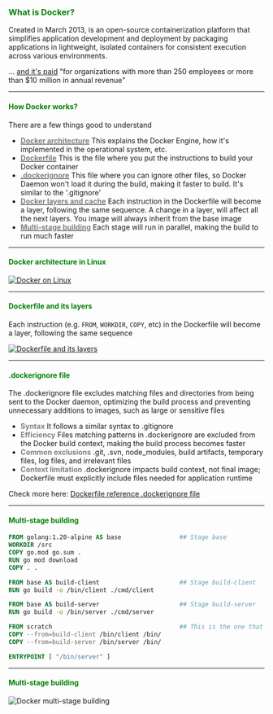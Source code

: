 ### <b style="color:green;">What is Docker?</b>

Created in March 2013, is an open-source containerization platform that simplifies application development and deployment by packaging applications in lightweight, isolated containers for consistent execution across various environments.


<p class="fragment ">... <a href="https://www.docker.com/pricing/faq/#subscriptionandlicensing">and it's paid</a> "for organizations with more than 250 employees or more than $10 million in annual revenue"</p>

---

#### <b style="color:green;">How Docker works?</b>

There are a few things good to understand

<ul>
  <li class="fragment">
    <a href="https://learn.microsoft.com/en-us/virtualization/windowscontainers/deploy-containers/containerd#windows-and-linux-container-platform"><b style="color:gray">Docker architecture</b></a> This explains the Docker Engine, how it's implemented in the operational system, etc.
  </li>
  <li class="fragment">
    <a href="https://docs.docker.com/engine/reference/builder/"><b style="color:gray">Dockerfile</b></a> This is the file where you put the instructions to build your Docker container
  </li>
  <li class="fragment">
    <a href="https://docs.docker.com/engine/reference/builder/#dockerignore-file"><b style="color:gray">.dockerignore</b></a> This file where you can ignore other files, so Docker Daemon won't load it during the build, making it faster to build. It's similar to the '.gitignore'
  </li>
  <li class="fragment">
    <a href="https://docs.docker.com/build/guide/layers/"><b style="color:gray">Docker layers and cache</b></a> Each instruction in the Dockerfile will become a layer, following the same sequence. A change in a layer, will affect all the next layers. You image will always inherit from the base image
  </li>
  <li class="fragment">
    <a href="https://docs.docker.com/build/guide/multi-stage/"><b style="color:gray">Multi-stage building</b></a> Each stage will run in parallel, making the build to run much faster
  </li>
</ul>

---

#### <b style="color:green;">Docker architecture in Linux</b>


[![Docker on Linux](assets/docker-on-linux.png)](https://learn.microsoft.com/en-us/virtualization/windowscontainers/deploy-containers/containerd#windows-and-linux-container-platform)

---

#### <b style="color:green;">Dockerfile and its layers</b>

Each instruction (e.g. `FROM`, `WORKDIR`, `COPY`, etc) in the Dockerfile will become a layer, following the same sequence

[![Dockerfile and its layers](assets/docker-layers.png)](https://docs.docker.com/build/guide/layers/)

---

#### <b style="color:green;">.dockerignore file</b>

The .dockerignore file excludes matching files and directories from being sent to the Docker daemon, optimizing the build process and preventing unnecessary additions to images, such as large or sensitive files

* <b style="color:gray">Syntax</b> It follows a similar syntax to .gitignore
* <b style="color:gray">Efficiency</b> Files matching patterns in .dockerignore are excluded from the Docker build context, making the build process becomes faster
* <b style="color:gray">Common exclusions</b> .git, .svn, node_modules, build artifacts, temporary files, log files, and irrelevant files
* <b style="color:gray">Context limitation</b> .dockerignore impacts build context, not final image; Dockerfile must explicitly include files needed for application runtime

Check more here: [Dockerfile reference .dockerignore file](https://docs.docker.com/engine/reference/builder/#dockerignore-file)

---

#### <b style="color:green;">Multi-stage building</b>

```Dockerfile
FROM golang:1.20-alpine AS base                ## Stage base
WORKDIR /src
COPY go.mod go.sum .
RUN go mod download
COPY . .

FROM base AS build-client                      ## Stage build-client
RUN go build -o /bin/client ./cmd/client

FROM base AS build-server                      ## Stage build-server
RUN go build -o /bin/server ./cmd/server

FROM scratch                                   ## This is the one that will be final version with 3 layers + layers from the base image (scratch)
COPY --from=build-client /bin/client /bin/
COPY --from=build-server /bin/server /bin/

ENTRYPOINT [ "/bin/server" ]
```

---

#### <b style="color:green;">Multi-stage building</b>

![Docker multi-stage building](assets/docker-build-parallelism.gif)